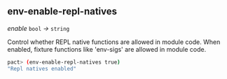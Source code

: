 ## env-enable-repl-natives

_enable_&nbsp;`bool` _&rarr;_&nbsp;`string`

Control whether REPL native functions are allowed in module code. When enabled, fixture functions like 'env-sigs' are allowed in module code.

```bash
pact> (env-enable-repl-natives true)
"Repl natives enabled"
```
